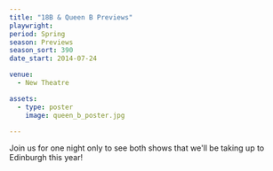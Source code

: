 ```yaml
---
title: "18B & Queen B Previews"
playwright:
period: Spring
season: Previews
season_sort: 390
date_start: 2014-07-24

venue:
  - New Theatre

assets:
  - type: poster
    image: queen_b_poster.jpg

---
```


Join us for one night only to see both shows that we'll be taking up to Edinburgh this year!
